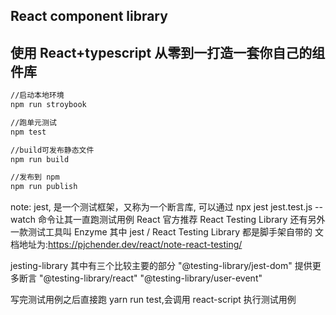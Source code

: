 ## React component library

## 使用 React+typescript 从零到一打造一套你自己的组件库

```bash
//启动本地环境
npm run stroybook

//跑单元测试
npm test

//build可发布静态文件
npm run build

//发布到 npm
npm run publish
```

note: jest, 是一个测试框架，又称为一个断言库,
可以通过 npx jest jest.test.js --watch 命令让其一直跑测试用例
React 官方推荐 React Testing Library 还有另外一款测试工具叫 Enzyme
其中 jest / React Testing Library 都是脚手架自带的
文档地址为:https://pjchender.dev/react/note-react-testing/

jesting-library 其中有三个比较主要的部分
"@testing-library/jest-dom" 提供更多断言
"@testing-library/react"
"@testing-library/user-event"

写完测试用例之后直接跑 yarn run test,会调用 react-script 执行测试用例
